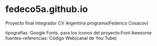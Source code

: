 # fedeco5a.github.io

 Proyecto final integrador CV  Argentina programa(Federico Cosacov)
 
 tipografías :Google Fonts.
  para los íconos del proyecto:Font Awesome
 fuentes-referencias: Código Web(canal de You Tube)
